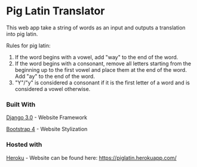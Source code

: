 # Pig Latin Translator

This web app take a string of words as an input and outputs a translation into pig 
latin.

Rules for pig latin:
1. If the word begins with a vowel, add "way" to the end of the word.
2. If the word begins with a consonant, remove all letters starting from the beginning
up to the first vowel and place them at the end of the word. Add "ay" to the end of
the word.
3. "Y"/"y" is considered a consonant if it is the first letter of a word and is
considered a vowel otherwise.

### Built With

[Django 3.0](https://docs.djangoproject.com/en/3.0/) - Website Framework

[Bootstrap 4](https://getbootstrap.com/docs/4.3/getting-started/introduction/) - Website Stylization

### Hosted with

[Heroku](https://www.heroku.com/) - Website can be found here: https://piglatin.herokuapp.com/